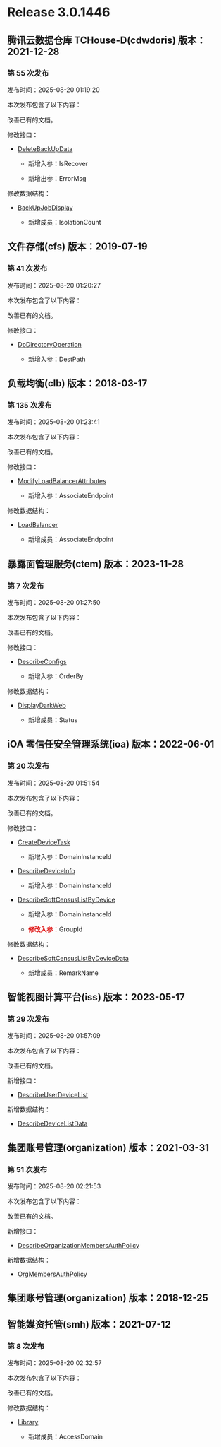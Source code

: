 # Release 3.0.1446

## 腾讯云数据仓库 TCHouse-D(cdwdoris) 版本：2021-12-28

### 第 55 次发布

发布时间：2025-08-20 01:19:20

本次发布包含了以下内容：

改善已有的文档。

修改接口：

* [DeleteBackUpData](https://cloud.tencent.com/document/api/1387/109542)

	* 新增入参：IsRecover

	* 新增出参：ErrorMsg


修改数据结构：

* [BackUpJobDisplay](https://cloud.tencent.com/document/api/1387/102385#BackUpJobDisplay)

	* 新增成员：IsolationCount




## 文件存储(cfs) 版本：2019-07-19

### 第 41 次发布

发布时间：2025-08-20 01:20:27

本次发布包含了以下内容：

改善已有的文档。

修改接口：

* [DoDirectoryOperation](https://cloud.tencent.com/document/api/582/122412)

	* 新增入参：DestPath




## 负载均衡(clb) 版本：2018-03-17

### 第 135 次发布

发布时间：2025-08-20 01:23:41

本次发布包含了以下内容：

改善已有的文档。

修改接口：

* [ModifyLoadBalancerAttributes](https://cloud.tencent.com/document/api/214/30680)

	* 新增入参：AssociateEndpoint


修改数据结构：

* [LoadBalancer](https://cloud.tencent.com/document/api/214/30694#LoadBalancer)

	* 新增成员：AssociateEndpoint




## 暴露面管理服务(ctem) 版本：2023-11-28

### 第 7 次发布

发布时间：2025-08-20 01:27:50

本次发布包含了以下内容：

改善已有的文档。

修改接口：

* [DescribeConfigs](https://cloud.tencent.com/document/api/1755/120298)

	* 新增入参：OrderBy


修改数据结构：

* [DisplayDarkWeb](https://cloud.tencent.com/document/api/1755/120320#DisplayDarkWeb)

	* 新增成员：Status




## iOA 零信任安全管理系统(ioa) 版本：2022-06-01

### 第 20 次发布

发布时间：2025-08-20 01:51:54

本次发布包含了以下内容：

改善已有的文档。

修改接口：

* [CreateDeviceTask](https://cloud.tencent.com/document/api/1092/119711)

	* 新增入参：DomainInstanceId

* [DescribeDeviceInfo](https://cloud.tencent.com/document/api/1092/119710)

	* 新增入参：DomainInstanceId

* [DescribeSoftCensusListByDevice](https://cloud.tencent.com/document/api/1092/118217)

	* 新增入参：DomainInstanceId

	* <font color="#dd0000">**修改入参**：</font>GroupId


修改数据结构：

* [DescribeSoftCensusListByDeviceData](https://cloud.tencent.com/document/api/1092/102488#DescribeSoftCensusListByDeviceData)

	* 新增成员：RemarkName




## 智能视图计算平台(iss) 版本：2023-05-17

### 第 29 次发布

发布时间：2025-08-20 01:57:09

本次发布包含了以下内容：

改善已有的文档。

新增接口：

* [DescribeUserDeviceList](https://cloud.tencent.com/document/api/1344/122633)

新增数据结构：

* [DescribeDeviceListData](https://cloud.tencent.com/document/api/1344/95952#DescribeDeviceListData)



## 集团账号管理(organization) 版本：2021-03-31

### 第 51 次发布

发布时间：2025-08-20 02:21:53

本次发布包含了以下内容：

改善已有的文档。

新增接口：

* [DescribeOrganizationMembersAuthPolicy](https://cloud.tencent.com/document/api/850/122634)

新增数据结构：

* [OrgMembersAuthPolicy](https://cloud.tencent.com/document/api/850/67060#OrgMembersAuthPolicy)



## 集团账号管理(organization) 版本：2018-12-25



## 智能媒资托管(smh) 版本：2021-07-12

### 第 8 次发布

发布时间：2025-08-20 02:32:57

本次发布包含了以下内容：

改善已有的文档。

修改数据结构：

* [Library](https://cloud.tencent.com/document/api/1339/69090#Library)

	* 新增成员：AccessDomain




